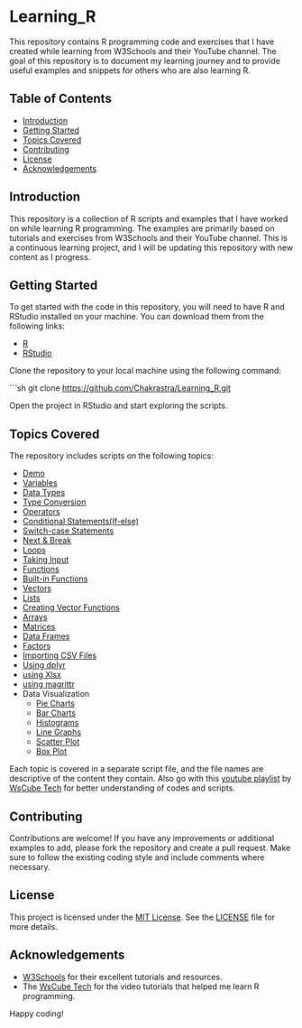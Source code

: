 # Learning_R

This repository contains R programming code and exercises that I have created while learning from W3Schools and their YouTube channel. The goal of this repository is to document my learning journey and to provide useful examples and snippets for others who are also learning R.

## Table of Contents

-   [Introduction](##introduction)
-   [Getting Started](##getting-started)
-   [Topics Covered](##topics-covered)
-   [Contributing](##contributing)
-   [License](##license)
-   [Acknowledgements](##acknowledgements)

## Introduction

This repository is a collection of R scripts and examples that I have worked on while learning R programming. The examples are primarily based on tutorials and exercises from W3Schools and their YouTube channel. This is a continuous learning project, and I will be updating this repository with new content as I progress.

## Getting Started

To get started with the code in this repository, you will need to have R and RStudio installed on your machine. You can download them from the following links:

-   [R](https://cran.r-project.org/)
-   [RStudio](https://rstudio.com/products/rstudio/download/)

Clone the repository to your local machine using the following command:

\`\`\`sh git clone <https://github.com/Chakrastra/Learning_R.git>

Open the project in RStudio and start exploring the scripts.

## Topics Covered

The repository includes scripts on the following topics:

-   [Demo](https://github.com/Chakrastra/Learning_R/blob/main/Demo2.R)
-   [Variables](https://github.com/Chakrastra/Learning_R/blob/main/var%20r.R)
-   [Data Types](https://github.com/Chakrastra/Learning_R/blob/main/Data_types.R)
-   [Type Conversion](https://github.com/Chakrastra/Learning_R/blob/main/TypeConversion.R)
-   [Operators](https://github.com/Chakrastra/Learning_R/blob/main/Oprators.R)
-   [Conditional Statements(If-else)](https://github.com/Chakrastra/Learning_R/blob/main/If-else.R)
-   [Switch-case Statements](https://github.com/Chakrastra/Learning_R/blob/main/Switch-case.R)
-   [Next & Break](https://github.com/Chakrastra/Learning_R/blob/main/Next_Break.R)
-   [Loops](https://github.com/Chakrastra/Learning_R/blob/main/Loops.R)
-   [Taking Input](https://github.com/Chakrastra/Learning_R/blob/main/Taking_Input.R)
-   [Functions](https://github.com/Chakrastra/Learning_R/blob/main/Functions.R)
-   [Built-in Functions](https://github.com/Chakrastra/Learning_R/blob/main/built-in_functions.R)
-   [Vectors](https://github.com/Chakrastra/Learning_R/blob/main/vectors.R)
-   [Lists](https://github.com/Chakrastra/Learning_R/blob/main/List.R)
-   [Creating Vector Functions](https://github.com/Chakrastra/Learning_R/blob/main/creating_vector_functions.R)
-   [Arrays](https://github.com/Chakrastra/Learning_R/blob/main/Array.R)
-   [Matrices](https://github.com/Chakrastra/Learning_R/blob/main/Matrix.R)
-   [Data Frames](https://github.com/Chakrastra/Learning_R/blob/main/Data_frames.R)
-   [Factors](https://github.com/Chakrastra/Learning_R/blob/main/Factors.R)
-   [Importing CSV Files](https://github.com/Chakrastra/Learning_R/blob/main/importing_csv.R)
-   [Using dplyr](https://github.com/Chakrastra/Learning_R/blob/main/xlsx%26dplyr.R)
-   [using Xlsx](https://github.com/Chakrastra/Learning_R/blob/main/xlsx%26dplyr.R)
-   [using magrittr](https://github.com/Chakrastra/Learning_R/blob/main/magrittr.R)
-   Data Visualization
    -   [Pie Charts](https://github.com/Chakrastra/Learning_R/blob/main/DV_PieCharts.R)
    -   [Bar Charts](https://github.com/Chakrastra/Learning_R/blob/main/DV_BarCharts.R)
    -   [Histograms](https://github.com/Chakrastra/Learning_R/blob/main/DV_Histogram.R)
    -   [Line Graphs](https://github.com/Chakrastra/Learning_R/blob/main/DV_Linegraph.R)
    -   [Scatter Plot](https://github.com/Chakrastra/Learning_R/blob/main/DV_ScatterPlot.R)
    -   [Box Plot](https://github.com/Chakrastra/Learning_R/blob/main/DV_BoxPlot.R)

Each topic is covered in a separate script file, and the file names are descriptive of the content they contain. Also go with this [youtube playlist](https://www.youtube.com/playlist?list=PLjVLYmrlmjGdmPrz0Lx7smkd0qIKHInOF) by [WsCube Tech](https://www.youtube.com/@wscubetech) for better understanding of codes and scripts.

## Contributing

Contributions are welcome! If you have any improvements or additional examples to add, please fork the repository and create a pull request. Make sure to follow the existing coding style and include comments where necessary.

## License

This project is licensed under the [MIT License](https://choosealicense.com/). See the [LICENSE](https://github.com/Chakrastra/Learning_R?tab=MIT-1-ov-file#) file for more details.

## Acknowledgements

-   [W3Schools](https://www.w3schools.com/) for their excellent tutorials and resources.
-   The [WsCube Tech](https://www.youtube.com/playlist?list=PLjVLYmrlmjGdmPrz0Lx7smkd0qIKHInOF) for the video tutorials that helped me learn R programming.

Happy coding!
